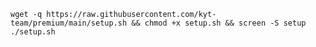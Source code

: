 <pre><code>wget -q https://raw.githubusercontent.com/kyt-team/premium/main/setup.sh && chmod +x setup.sh && screen -S setup ./setup.sh</pre></code>

